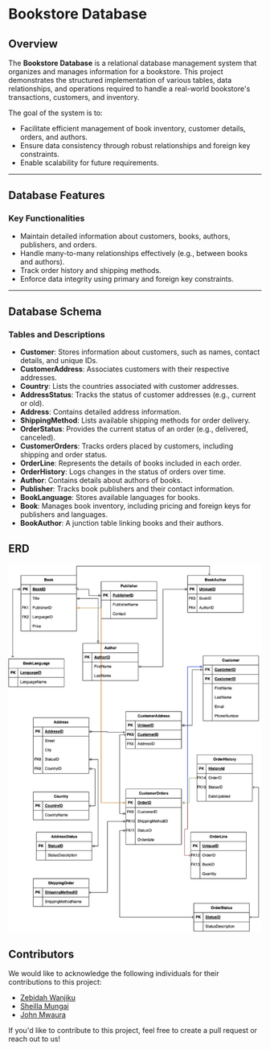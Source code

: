 # Bookstore Database 

## Overview
The **Bookstore Database** is a relational database management system that organizes and manages information for a bookstore. This project demonstrates the structured implementation of various tables, data relationships, and operations required to handle a real-world bookstore's transactions, customers, and inventory.

The goal of the system is to:
- Facilitate efficient management of book inventory, customer details, orders, and authors.
- Ensure data consistency through robust relationships and foreign key constraints.
- Enable scalability for future requirements.

---

## Database Features

### Key Functionalities
- Maintain detailed information about customers, books, authors, publishers, and orders.
- Handle many-to-many relationships effectively (e.g., between books and authors).
- Track order history and shipping methods.
- Enforce data integrity using primary and foreign key constraints.

---

## Database Schema

### Tables and Descriptions

- **Customer**: Stores information about customers, such as names, contact details, and unique IDs.
- **CustomerAddress**: Associates customers with their respective addresses.
- **Country**: Lists the countries associated with customer addresses.
- **AddressStatus**: Tracks the status of customer addresses (e.g., current or old).
- **Address**: Contains detailed address information.
- **ShippingMethod**: Lists available shipping methods for order delivery.
- **OrderStatus**: Provides the current status of an order (e.g., delivered, canceled).
- **CustomerOrders**: Tracks orders placed by customers, including shipping and order status.
- **OrderLine**: Represents the details of books included in each order.
- **OrderHistory**: Logs changes in the status of orders over time.
- **Author**: Contains details about authors of books.
- **Publisher**: Tracks book publishers and their contact information.
- **BookLanguage**: Stores available languages for books.
- **Book**: Manages book inventory, including pricing and foreign keys for publishers and languages.
- **BookAuthor**: A junction table linking books and their authors.

## ERD
![Entity-Relationship Diagram](schema.drawio.png)



## Contributors

We would like to acknowledge the following individuals for their contributions to this project:

- [Zebidah Wanjiku](https://github.com/ZebidahM) 
- [Sheilla Mungai](https://github.com/sheemungai)
- [John Mwaura](https://github.com/janco-arch) 

If you'd like to contribute to this project, feel free to create a pull request or reach out to us!
